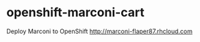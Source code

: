 openshift-marconi-cart
======================

Deploy Marconi to OpenShift  http://marconi-flaper87.rhcloud.com
